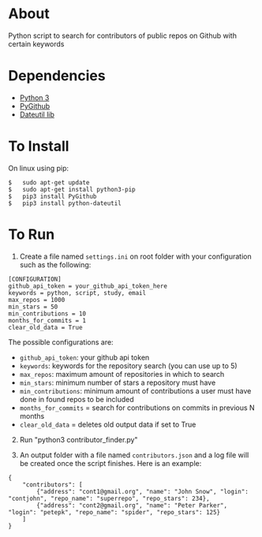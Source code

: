 # About

Python script to search for contributors of public repos on Github with certain keywords

# Dependencies

- [Python 3](https://www.python.org/)
- [PyGithub](https://pygithub.readthedocs.io)
- [Dateutil lib](https://dateutil.readthedocs.io/en/stable/)

# To Install

On linux using pip:

```
$   sudo apt-get update
$   sudo apt-get install python3-pip
$   pip3 install PyGithub
$   pip3 install python-dateutil
```

# To Run

1. Create a file named `settings.ini` on root folder with your configuration such as the following:

```
[CONFIGURATION]
github_api_token = your_github_api_token_here
keywords = python, script, study, email
max_repos = 1000
min_stars = 50
min_contributions = 10
months_for_commits = 1
clear_old_data = True
```

The possible configurations are:
- `github_api_token`: your github api token
- `keywords`: keywords for the repository search (you can use up to 5)
- `max_repos`: maximum amount of repositories in which to search
- `min_stars`: minimum number of stars a repository must have
- `min_contributions`: minimum amount of contributions a user must have done in found repos to be included
- `months_for_commits` = search for contributions on commits in previous N months
- `clear_old_data` = deletes old output data if set to True

2. Run "python3 contributor_finder.py"

3. An output folder with a file named `contributors.json` and a log file will be created once the script finishes. Here is an example:

```
{
    "contributors": [
        {"address": "cont1@gmail.org", "name": "John Snow", "login": "contjohn", "repo_name": "superrepo", "repo_stars": 234},
        {"address": "cont2@gmail.org", "name": "Peter Parker", "login": "petepk", "repo_name": "spider", "repo_stars": 125}
    ]
}
```
